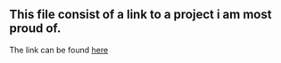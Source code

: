 ## This file consist of a link to a project i am most proud of.

The link can be found [here](https://github.com/Kaelo-Brandon-Mokalake/Morse-code)
